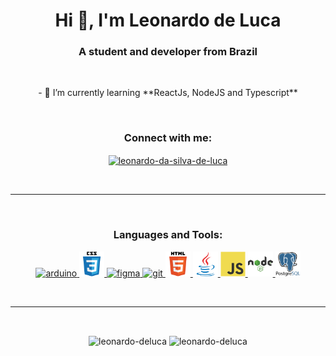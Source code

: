 <h1 align="center">Hi 👋, I'm Leonardo de Luca</h1>
<h3 align="center">A student and developer from Brazil</h3>

<br>
<p align = 'center'>
- 🌱 I’m currently learning **ReactJs, NodeJS and Typescript**
</p>
<br>

<h3 align="center">Connect with me:</h3>
<p align="center">
<a href="https://linkedin.com/in/leonardo-da-silva-de-luca" target="blank"><img align="center" src="https://raw.githubusercontent.com/rahuldkjain/github-profile-readme-generator/master/src/images/icons/Social/linked-in-alt.svg" alt="leonardo-da-silva-de-luca" height="30" width="40" /></a>
</p>

<br>
<hr />
<br>

<h3 align="center">Languages and Tools:</h3>
<p align="center"> <a href="https://www.arduino.cc/" target="_blank" rel="noreferrer"> <img src="https://www.cdnlogo.com/logos/a/22/arduino.svg" alt="arduino" width="40" height="40"/> </a> <a href="https://www.w3schools.com/css/" target="_blank" rel="noreferrer"> <img src="https://raw.githubusercontent.com/devicons/devicon/master/icons/css3/css3-original-wordmark.svg" alt="css3" width="40" height="40"/> </a> <a href="https://www.figma.com/" target="_blank" rel="noreferrer"> <img src="https://www.vectorlogo.zone/logos/figma/figma-icon.svg" alt="figma" width="40" height="40"/> </a> <a href="https://git-scm.com/" target="_blank" rel="noreferrer"> <img src="https://www.vectorlogo.zone/logos/git-scm/git-scm-icon.svg" alt="git" width="40" height="40"/> </a> <a href="https://www.w3.org/html/" target="_blank" rel="noreferrer"> <img src="https://raw.githubusercontent.com/devicons/devicon/master/icons/html5/html5-original-wordmark.svg" alt="html5" width="40" height="40"/> </a> <a href="https://www.java.com" target="_blank" rel="noreferrer"> <img src="https://raw.githubusercontent.com/devicons/devicon/master/icons/java/java-original.svg" alt="java" width="40" height="40"/> </a> <a href="https://developer.mozilla.org/en-US/docs/Web/JavaScript" target="_blank" rel="noreferrer"> <img src="https://raw.githubusercontent.com/devicons/devicon/master/icons/javascript/javascript-original.svg" alt="javascript" width="40" height="40"/> </a> <a href="https://nodejs.org" target="_blank" rel="noreferrer"> <img src="https://raw.githubusercontent.com/devicons/devicon/master/icons/nodejs/nodejs-original-wordmark.svg" alt="nodejs" width="40" height="40"/> </a> <a href="https://www.postgresql.org" target="_blank" rel="noreferrer"> <img src="https://raw.githubusercontent.com/devicons/devicon/master/icons/postgresql/postgresql-original-wordmark.svg" alt="postgresql" width="40" height="40"/> </a> </p>
<br>
<hr />

<br>
<p align="center"><img align="center" src="https://github-readme-stats.vercel.app/api/top-langs?username=leonardo-deluca&show_icons=true&theme=synthwave&locale=en&layout=compact" alt="leonardo-deluca" /> <img align="center" src="https://github-readme-stats.vercel.app/api?username=leonardo-deluca&show_icons=true&theme=synthwave&locale=en" alt="leonardo-deluca" /></p>
